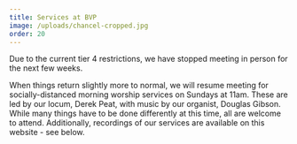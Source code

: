 ```yaml
---
title: Services at BVP
image: /uploads/chancel-cropped.jpg
order: 20
---
```

Due to the current tier 4 restrictions, we have stopped meeting in person for the next few weeks.

When things return slightly more to normal, we will resume meeting for socially-distanced morning worship services on Sundays at 11am. These are led by our locum, Derek Peat, with music by our organist, Douglas Gibson. While many things have to be done differently at this time, all are welcome to attend. Additionally, recordings of our services are available on this website - see below.